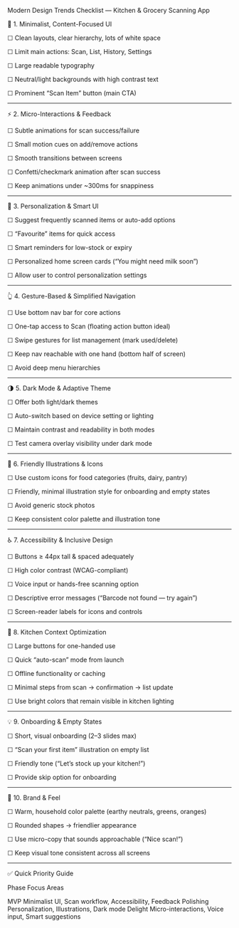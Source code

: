 Modern Design Trends Checklist — Kitchen & Grocery Scanning App

🧼 1. Minimalist, Content-Focused UI

☐ Clean layouts, clear hierarchy, lots of white space

☐ Limit main actions: Scan, List, History, Settings

☐ Large readable typography

☐ Neutral/light backgrounds with high contrast text

☐ Prominent “Scan Item” button (main CTA)



---

⚡ 2. Micro-Interactions & Feedback

☐ Subtle animations for scan success/failure

☐ Small motion cues on add/remove actions

☐ Smooth transitions between screens

☐ Confetti/checkmark animation after scan success

☐ Keep animations under ~300ms for snappiness



---

🧠 3. Personalization & Smart UI

☐ Suggest frequently scanned items or auto-add options

☐ “Favourite” items for quick access

☐ Smart reminders for low-stock or expiry

☐ Personalized home screen cards (“You might need milk soon”)

☐ Allow user to control personalization settings



---

👆 4. Gesture-Based & Simplified Navigation

☐ Use bottom nav bar for core actions

☐ One-tap access to Scan (floating action button ideal)

☐ Swipe gestures for list management (mark used/delete)

☐ Keep nav reachable with one hand (bottom half of screen)

☐ Avoid deep menu hierarchies



---

🌗 5. Dark Mode & Adaptive Theme

☐ Offer both light/dark themes

☐ Auto-switch based on device setting or lighting

☐ Maintain contrast and readability in both modes

☐ Test camera overlay visibility under dark mode



---

🎨 6. Friendly Illustrations & Icons

☐ Use custom icons for food categories (fruits, dairy, pantry)

☐ Friendly, minimal illustration style for onboarding and empty states

☐ Avoid generic stock photos

☐ Keep consistent color palette and illustration tone



---

♿ 7. Accessibility & Inclusive Design

☐ Buttons ≥ 44px tall & spaced adequately

☐ High color contrast (WCAG-compliant)

☐ Voice input or hands-free scanning option

☐ Descriptive error messages (“Barcode not found — try again”)

☐ Screen-reader labels for icons and controls



---

🍳 8. Kitchen Context Optimization

☐ Large buttons for one-handed use

☐ Quick “auto-scan” mode from launch

☐ Offline functionality or caching

☐ Minimal steps from scan → confirmation → list update

☐ Use bright colors that remain visible in kitchen lighting



---

💡 9. Onboarding & Empty States

☐ Short, visual onboarding (2–3 slides max)

☐ “Scan your first item” illustration on empty list

☐ Friendly tone (“Let’s stock up your kitchen!”)

☐ Provide skip option for onboarding



---

🧩 10. Brand & Feel

☐ Warm, household color palette (earthy neutrals, greens, oranges)

☐ Rounded shapes → friendlier appearance

☐ Use micro-copy that sounds approachable (“Nice scan!”)

☐ Keep visual tone consistent across all screens



---

✅ Quick Priority Guide

Phase	Focus Areas

MVP	Minimalist UI, Scan workflow, Accessibility, Feedback
Polishing	Personalization, Illustrations, Dark mode
Delight	Micro-interactions, Voice input, Smart suggestions
